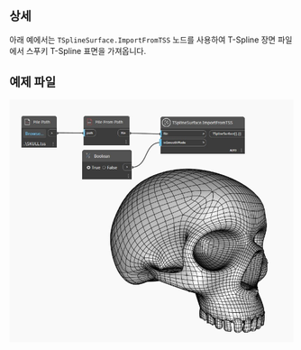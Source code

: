 ## 상세
아래 예에서는 `TSplineSurface.ImportFromTSS` 노드를 사용하여 T-Spline 장면 파일에서 스푸키 T-Spline 표면을 가져옵니다.

## 예제 파일
![TSplineSurface.ImportFromTSS](./GD5OJ5UNM2WTBIO7EKGVKBLXL5UMKVOXBJKW2YFKOPVHUIHDCIFA_img.jpg)
